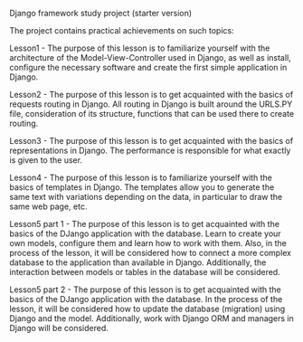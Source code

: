 Django framework study project (starter version)

The project contains practical achievements on such topics:

Lesson1 - The purpose of this lesson is to familiarize yourself with the architecture of the Model-View-Controller used in Django, as well as install, configure the necessary software and create the first simple application in Django.

Lesson2 - The purpose of this lesson is to get acquainted with the basics of requests routing in Django. All routing in Django is built around the URLS.PY file, consideration of its structure, functions that can be used there to create routing.

Lesson3 - The purpose of this lesson is to get acquainted with the basics of representations in Django. The performance is responsible for what exactly is given to the user.

Lesson4 - The purpose of this lesson is to familiarize yourself with the basics of templates in Django. The templates allow you to generate the same text with variations depending on the data, in particular to draw the same web page, etc.

Lesson5 part 1 - The purpose of this lesson is to get acquainted with the basics of the DJango application with the database. Learn to create your own models, configure them and learn how to work with them. Also, in the process of the lesson, it will be considered how to connect a more complex database to the application than available in Django. Additionally, the interaction between models or tables in the database will be considered.

Lesson5 part 2 - The purpose of this lesson is to get acquainted with the basics of the DJango application with the database. In the process of the lesson, it will be considered how to update the database (migration) using Django and the model. Additionally, work with Django ORM and managers in Django will be considered.
